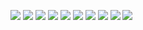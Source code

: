 ![](./Images/CheatSheet.001.jpeg)
![](./Images/CheatSheet.002.jpeg)
![](./Images/CheatSheet.003.jpeg)
![](./Images/CheatSheet.004.jpeg)
![](./Images/CheatSheet.005.jpeg)
![](./Images/CheatSheet.006.jpeg)
![](./Images/CheatSheet.007.jpeg)
![](./Images/CheatSheet.008.jpeg)
![](./Images/CheatSheet.009.jpeg)
![](./Images/CheatSheet.010.jpeg)
